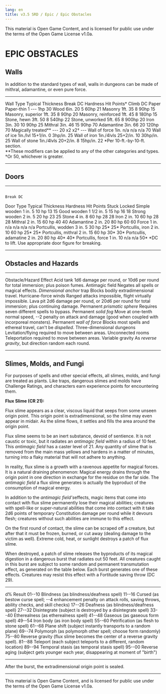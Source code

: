 ```yaml
---
lang: en
title: v3.5 SRD / Epic / Epic Obstacles
---
```


This material is Open Game Content, and is licensed for public use under
the terms of the Open Game License v1.0a.

# EPIC OBSTACLES

## Walls

In addition to the standard types of wall, walls in dungeons can be made
of mithral, adamantine, or even pure force.

  ------------------------------------------------------------------------------ ------------------- ---------- ---------- -------------- ----------
  Wall Type                                                                      Typical Thickness   Break DC   Hardness   Hit Points\*   Climb DC
  Paper                                                                          Paper-thin          1          ---        1hp            30
  Wood                                                                           6in.                20         5          60hp           21
  Masonry                                                                        1ft.                35         8          90hp           15
  Masonry, superior                                                              1ft.                35         8          90hp           20
  Masonry, reinforced                                                            1ft.                45         8          180hp          15
  Stone, hewn                                                                    3ft.                50         8          540hp          22
  Stone, unworked                                                                5ft.                65         8          900hp          20
  Iron                                                                           3in.                30         10         90hp           25
  Mithral                                                                        3in.                46         15         90hp           70
  Adamantine                                                                     3in.                66         20         120hp          70
  Magically treated\*\*                                                          ---                 20         x2         x2†            ---
  Wall of force                                                                  1in.                n/a        n/a        n/a            70
  Wall of ice                                                                    1in./lvl            15+1/in.   0          3hp/in.        25
  Wall of iron                                                                   1in./4lvls          25+2/in.   10         30hp/in.       25
  Wall of stone                                                                  1in./4lvls          20+2/in.   8          15hp/in.       22
  \*Per 10-ft.-by-10-ft. section.                                                                                                         
  \*\*These modifiers can be applied to any of the other categories and types.                                                            
  †Or 50, whichever is greater.                                                                                                           
  ------------------------------------------------------------------------------ ------------------- ---------- ---------- -------------- ----------

## Doors

  --------------------------------------------------------- ------------------- ---------- ------------ ---------- --------
                                                                                                        Break DC   
  Door Type                                                 Typical Thickness   Hardness   Hit Points   Stuck      Locked
  Simple wooden                                             1 in.               5          10 hp        13         15
  Good wooden                                               1 1/2 in.           5          15 hp        16         18
  Strong wooden                                             2 in.               5          20 hp        23         25
  Stone                                                     4 in.               8          60 hp        28         28
  Iron                                                      2 in.               10         60 hp        28         28
  Mithral                                                   2 in.               15         60 hp        40         40
  Adamantine                                                2 in.               20         80 hp        60         60
  Force                                                     1 in.               n/a        n/a          n/a        n/a
  Portcullis, wodden                                        3 in.               5          30 hp        25\*       25\*
  Portcullis, iron                                          2 in.               10         60 hp        25\*       25\*
  Portcullis, mithral                                       2 in.               15         60 hp        30\*       30\*
  Portcullis, adamatine                                     2 in.               20         80 hp        40\*       40\*
  Portcullis, force                                         1 in.               10         n/a          n/a        50\*
  \*DC to lift. Use appropriate door figure for breaking.                                                          
  --------------------------------------------------------- ------------------- ---------- ------------ ---------- --------

## Obstacles and Hazards

  ------------------------------ -----------------------------------------------------------------------------------------------------------------
  Obstacle/Hazard                Effect
  Acid tank                      1d6 damage per round, or 10d6 per round for total immersion; plus poison fumes.
  Antimagic field                Negates all spells or magical effects.
  *Dimensional anchor* trap      Blocks bodily extradimensional travel.
  Hurricane-force winds          Ranged attacks impossible, flight virtually impossible.
  Lava pit                       2d6 damage per round, or 20d6 per round for total immersion; plus continuing damage.
  Permanent *prismatic sphere*   Requires seven different spells to bypass.
  Permanent *solid fog*          Move at one-tenth normal speed, --2 penalty on attack and damage (good when coupled with incorporeal monsters).
  Permanent *wall of force*      Blocks most spells and ethereal travel, can't be *dispelled*.
  Three-dimensional dungeons     Levitation/flying required to move between areas.
  Unconnected rooms              Teleportation required to move between areas.
  Variable gravity               As *reverse gravity*, but direction random each round.
  ------------------------------ -----------------------------------------------------------------------------------------------------------------

## Slimes, Molds, and Fungi

For purposes of spells and other special effects, all slimes, molds, and
fungi are treated as plants. Like traps, dangerous slimes and molds have
Challenge Ratings, and characters earn experience points for
encountering them.

**Flux Slime (CR 21):**

Flux slime appears as a clear, viscous liquid that seeps from some
unseen origin point. This origin point is extradimensional, so the slime
may even appear in midair. As the slime flows, it settles and fills the
area around the origin point.

Flux slime seems to be an inert substance, devoid of sentience. It is
not caustic or toxic, but it radiates an *antimagic field* within a
radius of 10 feet. This *antimagic field* has a caster level of 21. Any
quantity of slime that is removed from the main mass yellows and hardens
in a matter of minutes, turning into a flaky material that will not
adhere to anything.

In reality, flux slime is a growth with a ravenous appetite for magical
forces. It is a natural draining phenomenon: Magical energy drains
through the origin point in one direction in exchange for the residue on
the far side. The *antimagic field* a flux slime generates is actually
the byproduct of the consumption of magical energy.

In addition to the *antimagic field's*effects, magic items that come
into contact with flux slime permanently lose their magical abilities;
creatures with spell-like or super-natural abilities that come into
contact with it take 2d6 points of temporary Constitution damage per
round while it devours flesh; creatures without such abilities are
immune to this effect.

On the first round of contact, the slime can be scraped off a creature,
but after that it must be frozen, burned, or cut away (dealing damage to
the victim as well). Extreme cold, heat, or sunlight destroys a patch of
flux slime.

When destroyed, a patch of slime releases the byproducts of its magical
digestion in a dangerous burst that radiates out 50 feet. All creatures
caught in this burst are subject to some random and permanent
transmutation effect, as generated on the table below. Each burst
generates one of these effects. Creatures may resist this effect with a
Fortitude saving throw (DC 29).

  -------- --------------------------------------------------------------------------------------------------------------------------
  d%       Result
  01--10   Blindness (as blindness/deafness spell)
  11--16   Cursed (as bestow curse spell; --4 enhancement penalty on attack rolls, saving throws, ability checks, and skill checks)
  17--26   Deafness (as blindness/deafness spell)
  27--32   Disintegrate (subject is destroyed by a disintegrate spell)
  33--40   Etherealness (as etherealness spell)
  41--48   Gaseous (as gaseous form spell)
  49--54   Iron body (as iron body spell)
  55--60   Petrification (as flesh to stone spell)
  61--68   Plane shift (subject instantly transports to a random plane)
  69--74   Polymorph (as polymorph other spell; choose form randomly)
  75--80   Reverse gravity (flux slime becomes the center of a reverse gravity spell).
  81--88   Teleport (each subject teleports to a different, random location)
  89--94   Temporal stasis (as temporal stasis spell)
  95--00   Reverse aging (subject gets younger each year, disappearing at moment of "birth")
  -------- --------------------------------------------------------------------------------------------------------------------------

After the burst, the extradimensional origin point is sealed.

---

This material is Open Game Content, and is licensed for public use under
the terms of the Open Game License v1.0a.

